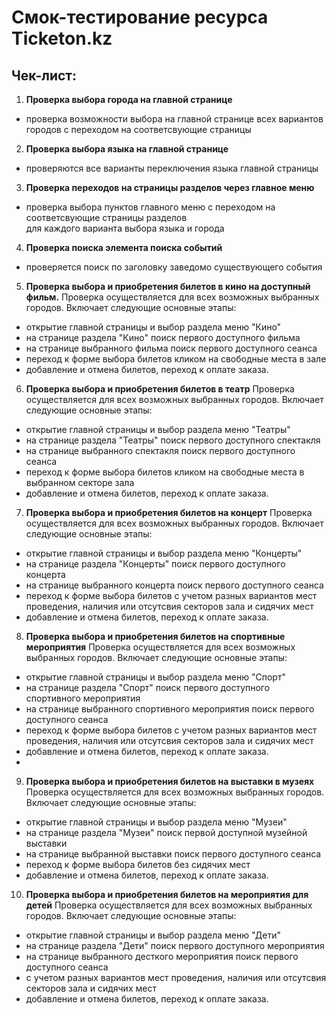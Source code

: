 # Смок-тестирование ресурса Ticketon.kz

## Чек-лист: 

1. **Проверка выбора города на главной странице**
- проверка возможности выбора на главной странице всех вариантов городов с переходом 
на соответсвующие страницы  

2. **Проверка выбора языка на главной странице**
 - проверяются все варианты переключения языка главной страницы

3. **Проверка переходов на страницы разделов через главное меню**
 - проверка выбора пунктов главного меню с  переходом на соответсвующие страницы разделов  
для каждого варианта выбора языка и города

4. **Проверка поиска элемента поиска событий**
- проверяется поиск по заголовку заведомо существующего события 

5. **Проверка выбора и приобретения билетов в кино на доступный фильм.**
 Проверка осуществляется для всех возможных выбранных городов. Включает следующие основные этапы:
- открытие главной страницы и выбор раздела меню "Кино"
- на странице раздела "Кино" поиск первого доступного фильма
- на странице выбранного фильма поиск первого доступного сеанса
- переход к форме выбора билетов кликом на свободные места в зале
- добавление и отмена билетов, переход к оплате заказа.

6. **Проверка выбора и приобретения билетов в театр**
   Проверка осуществляется для всех возможных выбранных городов. Включает следующие основные этапы:
- открытие главной страницы и выбор раздела меню "Театры"
- на странице раздела "Театры" поиск первого доступного спектакля
- на странице выбранного спектакля поиск первого доступного сеанса
- переход к форме выбора билетов кликом на свободные места в выбранном секторе зала
- добавление и отмена билетов, переход к оплате заказа.

7. **Проверка выбора и приобретения билетов на концерт**
   Проверка осуществляется для всех возможных выбранных городов. Включает следующие основные этапы:
- открытие главной страницы и выбор раздела меню "Концерты"
- на странице раздела "Концерты" поиск первого доступного концерта
- на странице выбранного концерта поиск первого доступного сеанса
- переход к форме выбора билетов с учетом разных вариантов мест проведения, наличия или отсутсвия секторов зала и сидячих мест
- добавление и отмена билетов, переход к оплате заказа.

8. **Проверка выбора и приобретения билетов на спортивные мероприятия**
   Проверка осуществляется для всех возможных выбранных городов. Включает следующие основные этапы:
- открытие главной страницы и выбор раздела меню "Спорт"
- на странице раздела "Спорт" поиск первого доступного спортивного мероприятия
- на странице выбранного спортивного мероприятия поиск первого доступного сеанса
- переход к форме выбора билетов с учетом разных вариантов мест проведения, наличия или отсутсвия секторов зала и сидячих мест
- добавление и отмена билетов, переход к оплате заказа.
- 
9. **Проверка выбора и приобретения билетов на выставки в музеях**
   Проверка осуществляется для всех возможных выбранных городов. Включает следующие основные этапы:
- открытие главной страницы и выбор раздела меню "Музеи"
- на странице раздела "Музеи" поиск первой доступной музейной выставки
- на странице выбранной выставки поиск первого доступного сеанса
- переход к форме выбора билетов без сидячих мест
- добавление и отмена билетов, переход к оплате заказа.   

10. **Проверка выбора и приобретения билетов на мероприятия для детей**
   Проверка осуществляется для всех возможных выбранных городов. Включает следующие основные этапы:
- открытие главной страницы и выбор раздела меню "Дети"
- на странице раздела "Дети" поиск первого доступного мероприятия
- на странице выбранного десткого мероприятия поиск первого доступного сеанса
- с учетом разных вариантов мест проведения, наличия или отсутсвия секторов зала и сидячих мест
- добавление и отмена билетов, переход к оплате заказа.